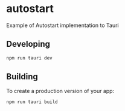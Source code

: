 # autostart

Example of Autostart implementation to Tauri

## Developing

```bash
npm run tauri dev
```

## Building

To create a production version of your app:

```bash
npm run tauri build
```
